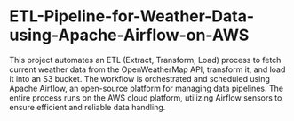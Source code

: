 # ETL-Pipeline-for-Weather-Data-using-Apache-Airflow-on-AWS
This project automates an ETL (Extract, Transform, Load) process to fetch current weather data from the OpenWeatherMap API, transform it, and load it into an S3 bucket. 
The workflow is orchestrated and scheduled using Apache Airflow, an open-source platform for managing data pipelines. 
The entire process runs on the AWS cloud platform, utilizing Airflow sensors to ensure efficient and reliable data handling.


